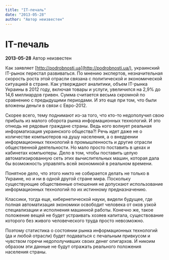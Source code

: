 ```yaml
---
title: "IT-печаль"
date: "2013-05-28"
author: "Автор неизвестен"
---
```


# IT-печаль

**2013-05-28** Автор неизвестен

Как заявляет [http://podrobnosti.ua](http://podrobnosti.ua/), украинский IT-рынок перестал развиваться. По мнению экспертов, незначительная скорость роста этой отрасли связана с политической и экономической ситуацией в стране. Как утверждают аналитики, объем IT-рынка Украины в 2012 году, включая товары и услуги, увеличился на 2,9% до 14,6 миллиардов гривен. Сумма считается весьма скромной по сравнению с предыдущими периодами. И это еще при том, что были вложены деньги в связи с Евро-2012.

Скорее всего, тему поднимают из-за того, что кто-то недополучил свою прибыль из малого оборота рынка информационных технологий. И это отнюдь не рядовые граждане страны. Ведь кого волнует реальная информатизация украинского общества?! Речь идет даже не о количестве компьютеров на душу населения, а о внедрении информационных технологий в промышленность и другие отрасли общественной деятельности. Но мало просто поставить в цехах и кабинетах компьютеры. Дело в том, чтобы поставить целую автоматизированную сеть этих вычислительных машин, которая дала бы возможность управлять всей экономикой в реальном времени.

Понятное дело, что этого никто не собирается делать не только в Украине, но и ни в одной другой стране мира. Поскольку существующие общественные отношения не допускают использование информационных технологий по их истинному предназначению.

Классики, тогда еще, кибернетической науки, видели будущее, где полная автоматизация экономики освободит человека от оков узкой специализации и исполнения машинной работы. Конечно же, такое положение вещей не будет устраивать хозяев капитала, существование которого без живого человеческого труда просто невозможно.

Поэтому статистика о состоянии рынка информационных технологий (да и любой отрасли) будет подаваться с печальным привкусом и чувством горечи недополучивших своих денег олигархов. И никоим образом эти данные не будут отражать реального положения населения страны.